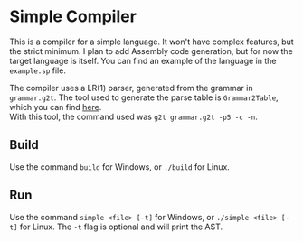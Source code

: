 # Simple Compiler

This is a compiler for a simple language. It won't have complex features, but the strict minimum. I plan to add Assembly code generation, but for now the target language is itself.
You can find an example of the language in the `example.sp` file.

The compiler uses a LR(1) parser, generated from the grammar in `grammar.g2t`. The tool used to generate the parse table is `Grammar2Table`, which you can find [here](https://github.com/NoaSenesi/Grammar2Table).\
With this tool, the command used was `g2t grammar.g2t -p5 -c -n`.

## Build

Use the command `build` for Windows, or `./build` for Linux.

## Run

Use the command `simple <file> [-t]` for Windows, or `./simple <file> [-t]` for Linux. The `-t` flag is optional and will print the AST.

##